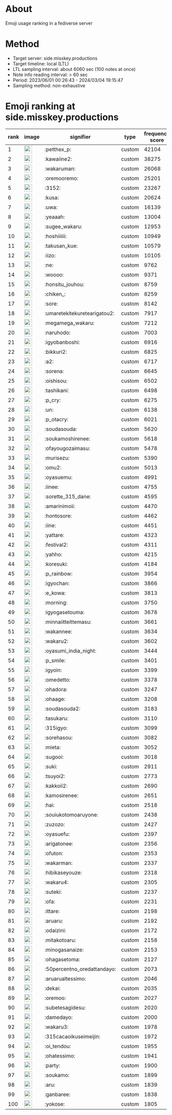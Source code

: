 # About
Emoji usage ranking in a fediverse server

# Method
- Target server: side.misskey.productions
- Target timeline: local (LTL)
- LTL sampling interval: about 6060 sec (100 notes at once)
- Note info reading interval: > 60 sec
- Period: 2023/06/01 00:26:43 - 2024/03/04 19:15:47 
- Sampling method: non-exhaustive

# Emoji ranking at side.misskey.productions

|rank|image|signifier|type|frequency score|
|----|----|----|----|----|
|1|<img height="24" src="https://side.misskey.productions/emoji/petthex_p.webp">|:petthex_p:|custom|42104|
|2|<img height="24" src="https://side.misskey.productions/emoji/kawaiine2.webp">|:kawaiine2:|custom|38275|
|3|<img height="24" src="https://side.misskey.productions/emoji/wakaruman.webp">|:wakaruman:|custom|26068|
|4|<img height="24" src="https://side.misskey.productions/emoji/oremooremo.webp">|:oremooremo:|custom|25201|
|5|<img height="24" src="https://side.misskey.productions/emoji/3152.webp">|:3152:|custom|23267|
|6|<img height="24" src="https://side.misskey.productions/emoji/kusa.webp">|:kusa:|custom|20624|
|7|<img height="24" src="https://side.misskey.productions/emoji/uwa.webp">|:uwa:|custom|16139|
|8|<img height="24" src="https://side.misskey.productions/emoji/yeaaah.webp">|:yeaaah:|custom|13004|
|9|<img height="24" src="https://side.misskey.productions/emoji/sugee_wakaru.webp">|:sugee_wakaru:|custom|12953|
|10|<img height="24" src="https://side.misskey.productions/emoji/hoshiiiiii.webp">|:hoshiiiiii:|custom|10949|
|11|<img height="24" src="https://side.misskey.productions/emoji/takusan_kue.webp">|:takusan_kue:|custom|10579|
|12|<img height="24" src="https://side.misskey.productions/emoji/iizo.webp">|:iizo:|custom|10105|
|13|<img height="24" src="https://side.misskey.productions/emoji/ne.webp">|:ne:|custom|9762|
|14|<img height="24" src="https://side.misskey.productions/emoji/woooo.webp">|:woooo:|custom|9371|
|15|<img height="24" src="https://side.misskey.productions/emoji/honsitu_jouhou.webp">|:honsitu_jouhou:|custom|8759|
|16|<img height="24" src="https://side.misskey.productions/emoji/chiken_.webp">|:chiken_:|custom|8259|
|17|<img height="24" src="https://side.misskey.productions/emoji/sore.webp">|:sore:|custom|8142|
|18|<img height="24" src="https://side.misskey.productions/emoji/umaretekitekuretearigatou2.webp">|:umaretekitekuretearigatou2:|custom|7917|
|19|<img height="24" src="https://side.misskey.productions/emoji/megamega_wakaru.webp">|:megamega_wakaru:|custom|7212|
|20|<img height="24" src="https://side.misskey.productions/emoji/naruhodo.webp">|:naruhodo:|custom|7003|
|21|<img height="24" src="https://side.misskey.productions/emoji/igyobanboshi.webp">|:igyobanboshi:|custom|6916|
|22|<img height="24" src="https://side.misskey.productions/emoji/bikkuri2.webp">|:bikkuri2:|custom|6825|
|23|<img height="24" src="https://side.misskey.productions/emoji/a2.webp">|:a2:|custom|6717|
|24|<img height="24" src="https://side.misskey.productions/emoji/sorena.webp">|:sorena:|custom|6645|
|25|<img height="24" src="https://side.misskey.productions/emoji/oishisou.webp">|:oishisou:|custom|6502|
|26|<img height="24" src="https://side.misskey.productions/emoji/tashikani.webp">|:tashikani:|custom|6498|
|27|<img height="24" src="https://side.misskey.productions/emoji/p_cry.webp">|:p_cry:|custom|6275|
|28|<img height="24" src="https://side.misskey.productions/emoji/un.webp">|:un:|custom|6138|
|29|<img height="24" src="https://side.misskey.productions/emoji/p_otacry.webp">|:p_otacry:|custom|6021|
|30|<img height="24" src="https://side.misskey.productions/emoji/soudasouda.webp">|:soudasouda:|custom|5620|
|31|<img height="24" src="https://side.misskey.productions/emoji/soukamoshirenee.webp">|:soukamoshirenee:|custom|5618|
|32|<img height="24" src="https://side.misskey.productions/emoji/ofayougozaimasu.webp">|:ofayougozaimasu:|custom|5478|
|33|<img height="24" src="https://side.misskey.productions/emoji/murisezu.webp">|:murisezu:|custom|5390|
|34|<img height="24" src="https://side.misskey.productions/emoji/omu2.webp">|:omu2:|custom|5013|
|35|<img height="24" src="https://side.misskey.productions/emoji/oyasuemu.webp">|:oyasuemu:|custom|4991|
|36|<img height="24" src="https://side.misskey.productions/emoji/iinee.webp">|:iinee:|custom|4755|
|37|<img height="24" src="https://side.misskey.productions/emoji/sorette_315_dane.webp">|:sorette_315_dane:|custom|4595|
|38|<img height="24" src="https://side.misskey.productions/emoji/amarinimoii.webp">|:amarinimoii:|custom|4470|
|39|<img height="24" src="https://side.misskey.productions/emoji/hontosore.webp">|:hontosore:|custom|4462|
|40|<img height="24" src="https://side.misskey.productions/emoji/iine.webp">|:iine:|custom|4451|
|41|<img height="24" src="https://side.misskey.productions/emoji/yattare.webp">|:yattare:|custom|4323|
|42|<img height="24" src="https://side.misskey.productions/emoji/festival2.webp">|:festival2:|custom|4311|
|43|<img height="24" src="https://side.misskey.productions/emoji/yahho.webp">|:yahho:|custom|4215|
|44|<img height="24" src="https://side.misskey.productions/emoji/koresuki.webp">|:koresuki:|custom|4184|
|45|<img height="24" src="https://side.misskey.productions/emoji/p_rainbow.webp">|:p_rainbow:|custom|3954|
|46|<img height="24" src="https://side.misskey.productions/emoji/igyochan.webp">|:igyochan:|custom|3866|
|47|<img height="24" src="https://side.misskey.productions/emoji/e_kowa.webp">|:e_kowa:|custom|3813|
|48|<img height="24" src="https://side.misskey.productions/emoji/morning.webp">|:morning:|custom|3750|
|49|<img height="24" src="https://side.misskey.productions/emoji/igyogasetouma.webp">|:igyogasetouma:|custom|3678|
|50|<img height="24" src="https://side.misskey.productions/emoji/minnaiitteittemasu.webp">|:minnaiitteittemasu:|custom|3661|
|51|<img height="24" src="https://side.misskey.productions/emoji/wakannee.webp">|:wakannee:|custom|3634|
|52|<img height="24" src="https://side.misskey.productions/emoji/wakaru2.webp">|:wakaru2:|custom|3602|
|53|<img height="24" src="https://side.misskey.productions/emoji/oyasumi_india_night.webp">|:oyasumi_india_night:|custom|3444|
|54|<img height="24" src="https://side.misskey.productions/emoji/p_smile.webp">|:p_smile:|custom|3401|
|55|<img height="24" src="https://side.misskey.productions/emoji/igyoin.webp">|:igyoin:|custom|3399|
|56|<img height="24" src="https://side.misskey.productions/emoji/omedetto.webp">|:omedetto:|custom|3378|
|57|<img height="24" src="https://side.misskey.productions/emoji/ohadora.webp">|:ohadora:|custom|3247|
|58|<img height="24" src="https://side.misskey.productions/emoji/ohaage.webp">|:ohaage:|custom|3208|
|59|<img height="24" src="https://side.misskey.productions/emoji/soudasouda2.webp">|:soudasouda2:|custom|3183|
|60|<img height="24" src="https://side.misskey.productions/emoji/tasukaru.webp">|:tasukaru:|custom|3110|
|61|<img height="24" src="https://side.misskey.productions/emoji/315igyo.webp">|:315igyo:|custom|3099|
|62|<img height="24" src="https://side.misskey.productions/emoji/sorehasou.webp">|:sorehasou:|custom|3082|
|63|<img height="24" src="https://side.misskey.productions/emoji/mieta.webp">|:mieta:|custom|3052|
|64|<img height="24" src="https://side.misskey.productions/emoji/sugooi.webp">|:sugooi:|custom|3018|
|65|<img height="24" src="https://side.misskey.productions/emoji/suki.webp">|:suki:|custom|2911|
|66|<img height="24" src="https://side.misskey.productions/emoji/tsuyoi2.webp">|:tsuyoi2:|custom|2773|
|67|<img height="24" src="https://side.misskey.productions/emoji/kakkoii2.webp">|:kakkoii2:|custom|2690|
|68|<img height="24" src="https://side.misskey.productions/emoji/kamosirenee.webp">|:kamosirenee:|custom|2651|
|69|<img height="24" src="https://side.misskey.productions/emoji/hai.webp">|:hai:|custom|2518|
|70|<img height="24" src="https://side.misskey.productions/emoji/souiukotomoaruyone.webp">|:souiukotomoaruyone:|custom|2438|
|71|<img height="24" src="https://side.misskey.productions/emoji/zuzozo.webp">|:zuzozo:|custom|2427|
|72|<img height="24" src="https://side.misskey.productions/emoji/oyasuefu.webp">|:oyasuefu:|custom|2397|
|73|<img height="24" src="https://side.misskey.productions/emoji/arigatonee.webp">|:arigatonee:|custom|2356|
|74|<img height="24" src="https://side.misskey.productions/emoji/ofuton.webp">|:ofuton:|custom|2353|
|75|<img height="24" src="https://side.misskey.productions/emoji/wakarman.webp">|:wakarman:|custom|2337|
|76|<img height="24" src="https://side.misskey.productions/emoji/hibikaseyouze.webp">|:hibikaseyouze:|custom|2318|
|77|<img height="24" src="https://side.misskey.productions/emoji/wakaru4.webp">|:wakaru4:|custom|2305|
|78|<img height="24" src="https://side.misskey.productions/emoji/suteki.webp">|:suteki:|custom|2237|
|79|<img height="24" src="https://side.misskey.productions/emoji/ofa.webp">|:ofa:|custom|2231|
|80|<img height="24" src="https://side.misskey.productions/emoji/ittare.webp">|:ittare:|custom|2198|
|81|<img height="24" src="https://side.misskey.productions/emoji/aruaru.webp">|:aruaru:|custom|2192|
|82|<img height="24" src="https://side.misskey.productions/emoji/odaizini.webp">|:odaizini:|custom|2172|
|83|<img height="24" src="https://side.misskey.productions/emoji/mitakotoaru.webp">|:mitakotoaru:|custom|2158|
|84|<img height="24" src="https://side.misskey.productions/emoji/minogasanaize.webp">|:minogasanaize:|custom|2153|
|85|<img height="24" src="https://side.misskey.productions/emoji/ohagasetoma.webp">|:ohagasetoma:|custom|2127|
|86|<img height="24" src="https://side.misskey.productions/emoji/50percentno_oredattandayo.webp">|:50percentno_oredattandayo:|custom|2073|
|87|<img height="24" src="https://side.misskey.productions/emoji/aruarualtessimo.webp">|:aruarualtessimo:|custom|2046|
|88|<img height="24" src="https://side.misskey.productions/emoji/dekai.webp">|:dekai:|custom|2035|
|89|<img height="24" src="https://side.misskey.productions/emoji/oremoo.webp">|:oremoo:|custom|2027|
|90|<img height="24" src="https://side.misskey.productions/emoji/subetesagidesu.webp">|:subetesagidesu:|custom|2020|
|91|<img height="24" src="https://side.misskey.productions/emoji/damedayo.webp">|:damedayo:|custom|2000|
|92|<img height="24" src="https://side.misskey.productions/emoji/wakaru3.webp">|:wakaru3:|custom|1978|
|93|<img height="24" src="https://side.misskey.productions/emoji/315cacaoikuseimeijin.webp">|:315cacaoikuseimeijin:|custom|1972|
|94|<img height="24" src="https://side.misskey.productions/emoji/oi_tendou.webp">|:oi_tendou:|custom|1955|
|95|<img height="24" src="https://side.misskey.productions/emoji/ohatessimo.webp">|:ohatessimo:|custom|1941|
|96|<img height="24" src="https://side.misskey.productions/emoji/party.webp">|:party:|custom|1900|
|97|<img height="24" src="https://side.misskey.productions/emoji/soukamo.webp">|:soukamo:|custom|1899|
|98|<img height="24" src="https://side.misskey.productions/emoji/aru.webp">|:aru:|custom|1839|
|99|<img height="24" src="https://side.misskey.productions/emoji/ganbaree.webp">|:ganbaree:|custom|1838|
|100|<img height="24" src="https://side.misskey.productions/emoji/yokose.webp">|:yokose:|custom|1805|
